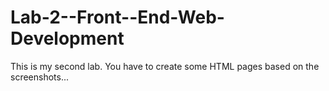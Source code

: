 # Lab-2--Front--End-Web-Development
This is my second lab. 
You have to create some HTML pages based on the screenshots...
